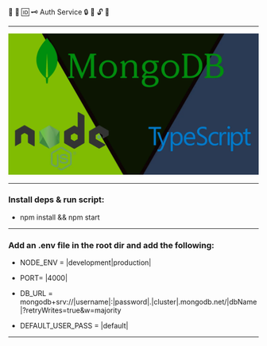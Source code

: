 🔑 🔐 🆔 🗝️ Auth Service 🔒 💬 🔓 🔏

---

![Alt text](assets/node-mongoose-express-ts.webp "Express, Mongoose, Rest API")

---

### Install deps & run script:

* npm install && npm start

---

### Add an .env file in the root dir and add the following:

* NODE_ENV = |development|production|

* PORT= |4000|

* DB_URL = mongodb+srv://|username|:|password|.|cluster|.mongodb.net/|dbName|?retryWrites=true&w=majority

* DEFAULT_USER_PASS = |default|

---
